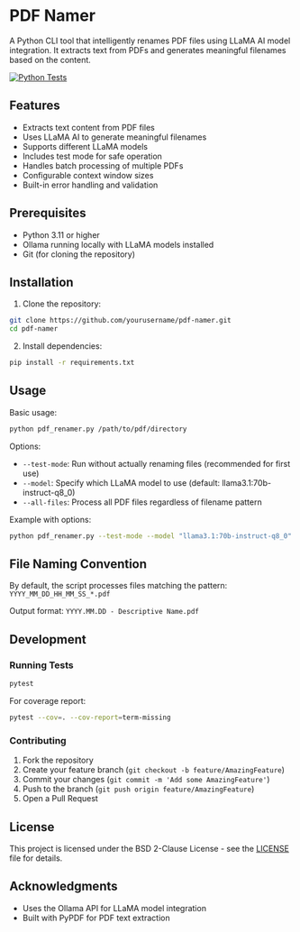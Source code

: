 # PDF Namer

A Python CLI tool that intelligently renames PDF files using LLaMA AI model integration. It extracts text from PDFs and generates meaningful filenames based on the content.

[![Python Tests](https://github.com/yourusername/pdf-namer/actions/workflows/pytest.yml/badge.svg)](https://github.com/yourusername/pdf-namer/actions/workflows/pytest.yml)

## Features

- Extracts text content from PDF files
- Uses LLaMA AI to generate meaningful filenames
- Supports different LLaMA models
- Includes test mode for safe operation
- Handles batch processing of multiple PDFs
- Configurable context window sizes
- Built-in error handling and validation

## Prerequisites

- Python 3.11 or higher
- Ollama running locally with LLaMA models installed
- Git (for cloning the repository)

## Installation

1. Clone the repository:
```bash
git clone https://github.com/yourusername/pdf-namer.git
cd pdf-namer
```

2. Install dependencies:
```bash
pip install -r requirements.txt
```

## Usage

Basic usage:
```bash
python pdf_renamer.py /path/to/pdf/directory
```

Options:
- `--test-mode`: Run without actually renaming files (recommended for first use)
- `--model`: Specify which LLaMA model to use (default: llama3.1:70b-instruct-q8_0)
- `--all-files`: Process all PDF files regardless of filename pattern

Example with options:
```bash
python pdf_renamer.py --test-mode --model "llama3.1:70b-instruct-q8_0" /path/to/pdfs
```

## File Naming Convention

By default, the script processes files matching the pattern:
`YYYY_MM_DD_HH_MM_SS_*.pdf`

Output format:
`YYYY.MM.DD - Descriptive Name.pdf`

## Development

### Running Tests

```bash
pytest
```

For coverage report:
```bash
pytest --cov=. --cov-report=term-missing
```

### Contributing

1. Fork the repository
2. Create your feature branch (`git checkout -b feature/AmazingFeature`)
3. Commit your changes (`git commit -m 'Add some AmazingFeature'`)
4. Push to the branch (`git push origin feature/AmazingFeature`)
5. Open a Pull Request

## License

This project is licensed under the BSD 2-Clause License - see the [LICENSE](LICENSE) file for details.

## Acknowledgments

- Uses the Ollama API for LLaMA model integration
- Built with PyPDF for PDF text extraction

